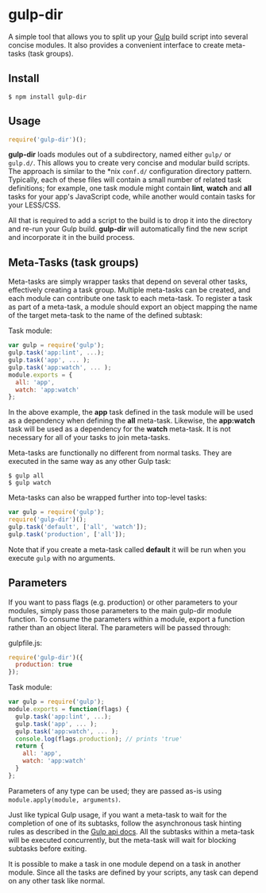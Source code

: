 # gulp-dir

A simple tool that allows you to split up your [Gulp](http://gulpjs.com/) build script into several concise modules. It also provides a convenient interface to create meta-tasks (task groups).

## Install

```
$ npm install gulp-dir
```

## Usage

```javascript
require('gulp-dir')();
```

**gulp-dir** loads modules out of a subdirectory, named either `gulp/` or `gulp.d/`. This allows you to create very concise and modular build scripts. The approach is similar to the *nix `conf.d/` configuration directory pattern. Typically, each of these files will contain a small number of related task definitions; for example, one task module might contain **lint**, **watch** and **all** tasks for your app's JavaScript code, while another would contain tasks for your LESS/CSS.

All that is required to add a script to the build is to drop it into the directory and re-run your Gulp build. **gulp-dir** will automatically find the new script and incorporate it in the build process.

## Meta-Tasks (task groups)

Meta-tasks are simply wrapper tasks that depend on several other tasks, effectively creating a task group. Multiple meta-tasks can be created, and each module can contribute one task to each meta-task. To register a task as part of a meta-task, a module should export an object mapping the name of the target meta-task to the name of the defined subtask:

Task module:
```javascript
var gulp = require('gulp');  
gulp.task('app:lint', ...);  
gulp.task('app', ... );  
gulp.task('app:watch', ... );  
module.exports = {  
  all: 'app',  
  watch: 'app:watch'  
};
```

In the above example, the **app** task defined in the task module will be used as a dependency when defining the **all** meta-task. Likewise, the **app:watch** task will be used as a dependency for the **watch** meta-task. It is not necessary for all of your tasks to join meta-tasks.

Meta-tasks are functionally no different from normal tasks. They are executed in the same way as any other Gulp task:

```shell
$ gulp all  
$ gulp watch
```

Meta-tasks can also be wrapped further into top-level tasks:

```javascript
var gulp = require('gulp');  
require('gulp-dir')();  
gulp.task('default', ['all', 'watch']);  
gulp.task('production', ['all']);
```

Note that if you create a meta-task called **default** it will be run when you execute `gulp` with no arguments.

## Parameters

If you want to pass flags (e.g. production) or other parameters to your modules, simply pass those parameters to the main gulp-dir module function. To consume the parameters within a module, export a function rather than an object literal. The parameters will be passed through:

gulpfile.js:
```javascript
require('gulp-dir')({  
  production: true  
});
```

Task module:
```javascript
var gulp = require('gulp');  
module.exports = function(flags) {  
  gulp.task('app:lint', ...);  
  gulp.task('app', ... );  
  gulp.task('app:watch', ... );  
  console.log(flags.production); // prints 'true'  
  return {  
    all: 'app',  
    watch: 'app:watch'  
  }  
};
```

Parameters of any type can be used; they are passed as-is using `module.apply(module, arguments)`.

Just like typical Gulp usage, if you want a meta-task to wait for the completion of one of its subtasks, follow the asynchronous task hinting rules as described in the [Gulp api docs](https://github.com/gulpjs/gulp/blob/master/docs/API.md#async-task-support). All the subtasks within a meta-task will be executed concurrently, but the meta-task will wait for blocking subtasks before exiting.

It is possible to make a task in one module depend on a task in another module. Since all the tasks are defined by your scripts, any task can depend on any other task like normal.